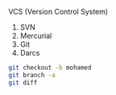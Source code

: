 VCS (Version Control System)

1. SVN
1. Mercurial
1. Git
1. Darcs

```bash
git checkout -b mohamed
git branch -a
git diff
```

